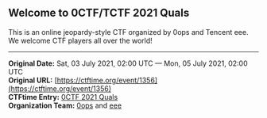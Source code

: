 
## Welcome to 0CTF/TCTF 2021 Quals

This is an online jeopardy-style CTF organized by 0ops and Tencent eee. We welcome CTF players all over the world!

---
**Original Date:** Sat, 03 July 2021, 02:00 UTC — Mon, 05 July 2021, 02:00 UTC<br>
**Original URL:** [https://ctftime.org/event/1356](https://ctftime.org/event/1356)<br>
**CTFtime Entry:** [0CTF 2021 Quals](https://ctftime.org/event/1356/)<br>
**Organization Team:** [0ops](https://ctftime.org/team/4419) and [eee](https://ctftime.org/team/20634)<br>
<!-- [Website](https://0ops.sjtu.cn/) -->
